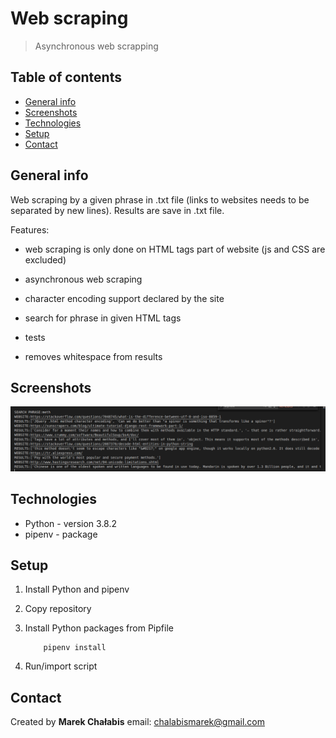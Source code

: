 # Web scraping

> Asynchronous web scrapping

## Table of contents

- [General info](#general-info)
- [Screenshots](#screenshots)
- [Technologies](#technologies)
- [Setup](#setup)
- [Contact](#contact)

## General info

Web scraping by a given phrase in .txt file (links to websites needs to be separated by new lines). Results are save in .txt file.

Features:

- web scraping is only done on HTML tags part of website (js and CSS are excluded)

- asynchronous web scraping

* character encoding support declared by the site

* search for phrase in given HTML tags

* tests

* removes whitespace from results

## Screenshots

![results](./assests/results.png)

## Technologies

- Python - version 3.8.2
- pipenv - package

## Setup

1.  Install Python and pipenv

2.  Copy repository

3.  Install Python packages from Pipfile

            pipenv install

4.  Run/import script

## Contact

Created by <b>Marek Chałabis</b> email: chalabismarek@gmail.com
